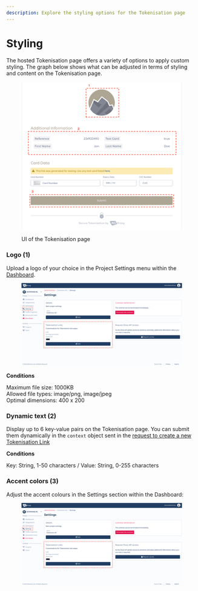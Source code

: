 ```yaml
---
description: Explore the styling options for the Tokenisation page
---
```


# Styling

The hosted Tokenisation page offers a variety of options to apply custom styling. The graph below shows what can be adjusted in terms of styling and content on the Tokenisation page.&#x20;

<figure><img src="../../.gitbook/assets/Tokenisation page.png" alt=""><figcaption><p>UI of the Tokenisation page</p></figcaption></figure>

### Logo (1)

Upload a logo of your choice in the Project Settings menu within the [Dashboard](https://dashboard.pci-proxy.com/login).&#x20;

<figure><img src="../../.gitbook/assets/Tokenisation Link settings (1).png" alt=""><figcaption></figcaption></figure>

**Conditions**

Maximum file size: 1000KB \
Allowed file types: image/png, image/jpeg \
Optimal dimensions: 400 x 200

### Dynamic text (2)

Display up to 6 key-value pairs on the Tokenisation page. You can submit them dynamically in the `context` object sent in the [request to create a new Tokenisation Link ](./#1.-create-a-tokenisation-link)

**Conditions**

Key: String, 1-50 characters / Value:  String, 0-255 characters

### Accent colors (3)

Adjust the accent colours in the Settings section within the Dashboard:

<figure><img src="../../.gitbook/assets/Tokenisation Link settings.png" alt=""><figcaption></figcaption></figure>

###
